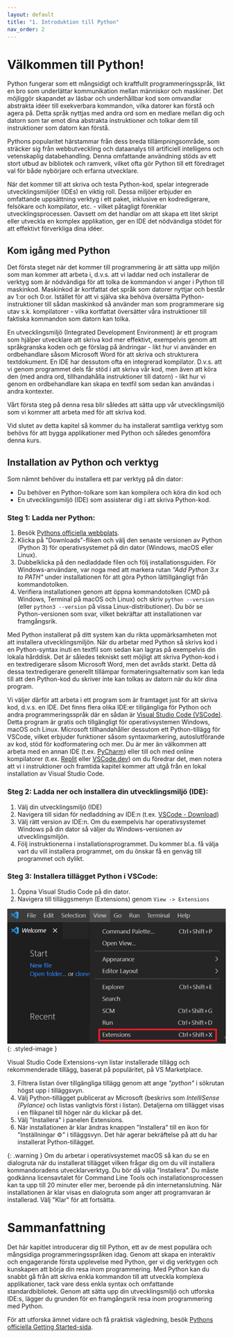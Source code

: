 ```yaml
---
layout: default
title: "1. Introduktion till Python"
nav_order: 2
---
```


# Välkommen till Python!

Python fungerar som ett mångsidigt och kraftfullt programmeringsspråk, likt en bro som underlättar kommunikation mellan människor och maskiner. Det möjliggör skapandet av läsbar och underhållbar kod som omvandlar abstrakta idéer till exekverbara kommandon, vilka datorer kan förstå och agera på. Detta språk nyttjas med andra ord som en medlare mellan dig och datorn som tar emot dina abstrakta instruktioner och tolkar dem till instruktioner som datorn kan förstå.

Pythons popularitet härstammar från dess breda tillämpningsområde, som sträcker sig från webbutveckling och dataanalys till artificiell intelligens och vetenskaplig databehandling. Denna omfattande användning stöds av ett stort utbud av bibliotek och ramverk, vilket ofta gör Python till ett föredraget val för både nybörjare och erfarna utvecklare.

När det kommer till att skriva och testa Python-kod, spelar integrerade utvecklingsmiljöer (IDEs) en viktig roll. Dessa miljöer erbjuder en omfattande uppsättning verktyg i ett paket, inklusive en kodredigerare, felsökare och kompilator, etc. - vilket påtagligt förenklar utvecklingsprocessen. Oavsett om det handlar om att skapa ett litet skript eller utveckla en komplex applikation, ger en IDE det nödvändiga stödet för att effektivt förverkliga dina idéer.

## Kom igång med Python

Det första steget när det kommer till programmering är att sätta upp miljön som man kommer att arbeta i, d.v.s. att vi laddar ned och installerar de verktyg som är nödvändiga för att tolka de kommandon vi anger i Python till maskinkod. Maskinkod är kortfattat det språk som datorer nyttjar och består av 1:or och 0:or. Istället för att vi själva ska behöva översätta Python-instruktioner till sådan maskinkod så använder man som programmerare sig utav s.k. kompilatorer - vilka kortfattat översätter våra instruktioner till faktiska kommandon som datorn kan tolka.

En utvecklingsmiljö (Integrated Development Environment) är ett program som hjälper utvecklare att skriva kod mer effektivt, exempelvis genom att språkgranska koden och ge förslag på ändringar - likt hur vi använder en ordbehandlare såsom Microsoft Word för att skriva och strukturera textdokument. En IDE har dessutom ofta en integrerad kompilator. D.v.s. att vi genom programmet dels får stöd i att skriva vår kod, men även att köra den (med andra ord, tillhandahålla instruktioner till datorn) - likt hur vi genom en ordbehandlare kan skapa en textfil som sedan kan användas i andra kontexter.

Vårt första steg på denna resa blir således att sätta upp vår utvecklingsmiljö som vi kommer att arbeta med för att skriva kod.

Vid slutet av detta kapitel så kommer du ha installerat samtliga verktyg som behövs för att bygga applikationer med Python och således genomföra denna kurs.

## Installation av Python och verktyg

Som nämnt behöver du installera ett par verktyg på din dator:

- Du behöver en Python-tolkare som kan kompilera och köra din kod och
- En utvecklingsmiljö (IDE) som assisterar dig i att skriva Python-kod.

### Steg 1: Ladda ner Python:

1. Besök [Pythons officiella webbplats](https://www.python.org/).
2. Klicka på "Downloads"-fliken och välj den senaste versionen av Python (Python 3) för operativsystemet på din dator (Windows, macOS eller Linux).
3. Dubbelklicka på den nedladdade filen och följ installationsguiden. För Windows-användare, var noga med att markera rutan _"Add Python 3.x to PATH"_ under installationen för att göra Python lättillgängligt från kommandotolken.
4. Verifiera installationen genom att öppna kommandotolken (CMD på Windows, Terminal på macOS och Linux) och skriv `python --version` (eller `python3 --version` på vissa Linux-distributioner). Du bör se Python-versionen som svar, vilket bekräftar att installationen var framgångsrik.

Med Python installerat på ditt system kan du rikta uppmärksamheten mot att installera utvecklingsmiljön. När du arbetar med Python så skrivs kod i en Python-syntax inuti en textfil som sedan kan lagras på exempelvis din lokala hårddisk. Det är således tekniskt sett möjligt att skriva Python-kod i en textredigerare såsom Microsoft Word, men det avråds starkt. Detta då dessa textredigerare generellt tillämpar formateringsalternativ som kan leda till att den Python-kod du skriver inte kan tolkas av datorn när du kör dina program.

Vi väljer därför att arbeta i ett program som är framtaget just för att skriva kod, d.v.s. en IDE. Det finns flera olika IDE:er tillgängliga för Python och andra programmeringsspråk där en sådan är [Visual Studio Code (VSCode)](https://code.visualstudio.com/). Detta program är gratis och tillgängligt för operativsystemen Windows, macOS och Linux. Microsoft tillhandahåller dessutom ett Python-tillägg för VSCode, vilket erbjuder funktioner såsom syntaxmarkering, autoslutförande av kod, stöd för kodformatering och mer. Du är mer än välkommen att arbeta med en annan IDE (t.ex. [PyCharm](https://www.jetbrains.com/pycharm/)) eller till och med online kompilatorer (t.ex. [Replit](https://replit.com/languages/python3) eller [VSCode.dev](https://vscode.dev/)) om du föredrar det, men notera att vi i instruktioner och framtida kapitel kommer att utgå från en lokal installation av Visual Studio Code.

### Steg 2: Ladda ner och installera din utvecklingsmiljö (IDE):

1. Välj din utvecklingsmiljö (IDE)
2. Navigera till sidan för nedladdning av IDE:n (t.ex. [VSCode - Download](https://code.visualstudio.com/Download))
3. Välj rätt version av IDE:n. Om du exempelvis har operativsystemet Windows på din dator så väljer du Windows-versionen av utvecklingsmiljön.
4. Följ instruktionerna i installationsprogrammet. Du kommer bl.a. få välja vart du vill installera programmet, om du önskar få en genväg till programmet och dylikt.

### Steg 3: Installera tillägget Python i VSCode:

1. Öppna Visual Studio Code på din dator.
2. Navigera till tilläggsmenyn (Extensions) genom `View -> Extensions`

![Extensions in VSCode](../assets/images/Extensions_VSCode.png){: .styled-image }

Visual Studio Code Extensions-vyn listar installerade tillägg och rekommenderade tillägg, baserat på populäritet, på VS Marketplace.

3. Filtrera listan över tillgängliga tillägg genom att ange _"python"_ i sökrutan högst upp i tilläggsvyn.
4. Välj Python-tillägget publicerat av Microsoft (beskrivs som _IntelliSense (Pylance)_ och listas vanligtvis först i listan). Detaljerna om tillägget visas i en flikpanel till höger när du klickar på det.
5. Välj "Installera" i panelen Extensions.
6. När installationen är klar ändras knappen "Installera" till en ikon för "Inställningar ⚙️" i tilläggsvyn. Det här agerar bekräftelse på att du har installerat Python-tillägget.

{: .warning } 
Om du arbetar i operativsystemet macOS så kan du se en dialogruta när du installerat tillägget vilken frågar dig om du vill installera kommandoradens utvecklarverktyg. Du bör då välja "Installera". Du måste godkänna licensavtalet för Command Line Tools och installationsprocessen kan ta upp till 20 minuter eller mer, beroende på din internetanslutning. När installationen är klar visas en dialogruta som anger att programvaran är installerad. Välj "Klar" för att fortsätta.

# Sammanfattning
Det här kapitlet introducerar dig till Python, ett av de mest populära och mångsidiga programmeringsspråken idag. Genom att skapa en interaktiv och engagerande första upplevelse med Python, ger vi dig verktygen och kunskapen att börja din resa inom programmering. Med Python kan du snabbt gå från att skriva enkla kommandon till att utveckla komplexa applikationer, tack vare dess enkla syntax och omfattande standardbibliotek. Genom att sätta upp din utvecklingsmiljö och utforska IDE:s, lägger du grunden för en framgångsrik resa inom programmering med Python.

För att utforska ämnet vidare och få praktisk vägledning, besök [Pythons officiella Getting Started-sida](https://www.python.org/about/gettingstarted/).